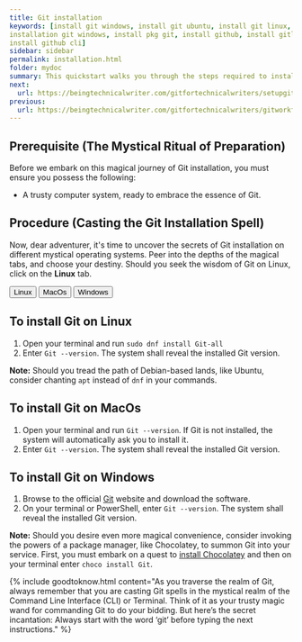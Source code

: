 ```yaml
---
title: Git installation
keywords: [install git windows, install git ubuntu, install git linux, install git lfs, install git powershell, install git centos, install git debian, install git lfs ubuntu, install git windows 11, pip install git, brew install git, yum install git, conda install git, powershell install git, npm install git, choco install git, debian install git, apt install git, pkg install git, installing git
installation git windows, install pkg git, install github, install gitlab runner, install gitlab, 
install github cli]
sidebar: sidebar
permalink: installation.html
folder: mydoc
summary: This quickstart walks you through the steps required to install Git.
next:
  url: https://beingtechnicalwriter.com/gitfortechnicalwriters/setupgit.html
previous:
  url: https://beingtechnicalwriter.com/gitfortechnicalwriters/gitworkflow.html
---
```


## Prerequisite (The Mystical Ritual of Preparation)

Before we embark on this magical journey of Git installation, you must ensure you possess the following:

* A trusty computer system, ready to embrace the essence of Git.

## Procedure (Casting the Git Installation Spell)

Now, dear adventurer, it's time to uncover the secrets of Git installation on different mystical operating systems. Peer into the depths of the magical tabs, and choose your destiny. Should you seek the wisdom of Git on Linux, click on the **Linux** tab.

<div class="tabs">
  <button class="tablink" onclick="openTab('linux')">Linux</button>
  <button class="tablink" onclick="openTab('macOs')">MacOs</button>
  <button class="tablink" onclick="openTab('windows')">Windows</button>
</div>

<div id="linux" class="tabcontent">
  <h2>To install Git on Linux</h2>
  <ol>
    <li>Open your terminal and run <code>sudo dnf install Git-all</code></li>
    <li>Enter <code>Git --version</code>. The system shall reveal the installed Git version.</li>
  </ol>
  <p><strong>Note:</strong> Should you tread the path of Debian-based lands, like Ubuntu, consider chanting <code>apt</code> instead of <code>dnf</code> in your commands. </p>
</div>

<div id="macOs" class="tabcontent">
  <h2>To install Git on MacOs</h2>
  <ol>
    <li>Open your terminal and run <code>Git --version</code>. If Git is not installed, the system will automatically ask you to install it.</li>
    <li>Enter <code>Git --version</code>. The system shall reveal the installed Git version.</li>
  </ol>
</div>

<div id="windows" class="tabcontent">
  <h2>To install Git on Windows</h2>
  <ol>
    <li>Browse to the official <a href="https://Git-scm.com/download/win" target="_blank">Git</a> website and download the software.</li>
    <li>On your terminal or PowerShell, enter <code>Git --version</code>. The system shall reveal the installed Git version.</li>
  </ol>
  <p><strong>Note:</strong>  Should you desire even more magical convenience, consider invoking the powers of a package manager, like Chocolatey, to summon Git into your service. First, you must embark on a quest to <a href="https://chocolatey.org/install" target="_blank">install Chocolatey</a> and then on your terminal enter <code>choco install Git</code>.</p>
</div>

{% include goodtoknow.html content="As you traverse the realm of Git, always remember that you are casting Git spells in the mystical realm of the Command Line Interface (CLI) or Terminal. Think of it as your trusty magic wand for commanding Git to do your bidding. But here’s the secret incantation: Always start with the word ‘git’ before typing the next instructions." %}

<script>
  function openTab(tabName) {
    var tabs = document.getElementsByClassName("tabcontent");
    for (var i = 0; i < tabs.length; i++) {
      tabs[i].style.display = "none";
      tabs[i].classList.remove("fadeIn");
    }

    var tabContent = document.getElementById(tabName);
    tabContent.style.display = "block";
    tabContent.classList.add("fadeIn");
  }

  // Show the Protocol tab by default
  openTab("protocol");
</script>

<script>
  // Initialize Prism.js
  Prism.highlightAll();
</script>